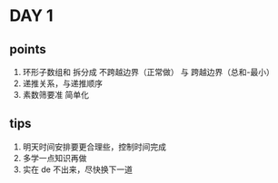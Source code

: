 # DAY 1

## points

1. 环形子数组和 拆分成 不跨越边界（正常做） 与 跨越边界（总和-最小）
2. 递推关系，与递推顺序
3. 素数筛要准 简单化

## tips

1. 明天时间安排要更合理些，控制时间完成
2. 多学一点知识再做
3. 实在 de 不出来，尽快换下一道
